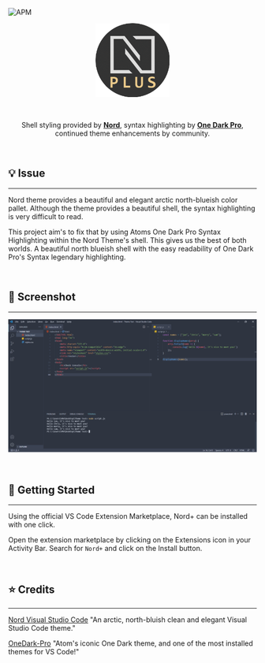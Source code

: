 ![APM](https://img.shields.io/github/license/yeasir01/nord-plus-theme)

<p align="center">
    <img width="150px" src="./assets/git_logo.png"/>
</p>

</br>
<p align="center">
    Shell styling provided by <strong><a href="https://github.com/arcticicestudio/nord-visual-studio-code" target="_blank">Nord</a></strong>, syntax highlighting by <strong><a href="https://github.com/Binaryify/OneDark-Pro" target="_blank">One Dark Pro</a></strong>,</br> continued theme enhancements by community.
</p>

</br>

## 💡 Issue
---
Nord theme provides a beautiful and elegant arctic north-blueish color pallet. Although the theme provides a beautiful shell, the syntax highlighting is very difficult to read.

This project aim's to fix that by using Atoms One Dark Pro Syntax Highlighting within the Nord Theme's shell. This gives us the best of both worlds. A beautiful north blueish shell with the easy readability of One Dark Pro's Syntax legendary highlighting.

</br>

## 📸 Screenshot
---
![ScreenShot](./assets/screen.png)

</br>

## 🚩 Getting Started
---
Using the official VS Code Extension Marketplace, Nord+ can be installed with one click.

Open the extension marketplace by clicking on the Extensions icon in your Activity Bar. Search for ```Nord+``` and click on the Install button.

</br>

## ⭐ Credits
---
[Nord Visual Studio Code](https://github.com/arcticicestudio/nord-visual-studio-code) "An arctic, north-bluish clean and elegant Visual Studio Code theme."

[OneDark-Pro](https://github.com/Binaryify/OneDark-Pro) "Atom's iconic One Dark theme, and one of the most installed themes for VS Code!"